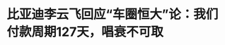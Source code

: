<!DOCTYPE html>
<html lang="zh-CN">

<head>
    
<title>比亚迪李云飞回应“车圈恒大”论：我们付款周期127天，唱衰不可取_腾讯新闻</title>
<meta name="keywords" content="比亚迪,比亚迪汽车,李云飞,恒大,吉利,长城汽车,车圈">
<meta name="description" content="今日，比亚迪集团品牌及公关处总经理李云飞就长城魏建军“汽车圈恒大”言论作出回应。      李云飞称最近好多朋友说，看到大量的文章、评论还有视频，都暗指比亚迪是“汽车圈恒大”：说实话，我很困惑，感觉....">
<meta name="author" content="腾讯网">
<meta name="copyright" content="Copyright 1998 - 2025 Tencent. All Rights Reserved">
<meta property="og:type" content="news" />

<meta property="og:title" content="比亚迪李云飞回应“车圈恒大”论：我们付款周期127天，唱衰不可取_腾讯新闻" />
<meta property="og:description" content="今日，比亚迪集团品牌及公关处总经理李云飞就长城魏建军“汽车圈恒大”言论作出回应。      李云飞称最近好多朋友说，看到大量的文章、评论还有视频，都暗指比亚迪是“汽车圈恒大”：说实话，我很困惑，感觉...." />
<meta property="og:url" content="https://news.qq.com/rain/a/20250530A063NQ00" />
<meta property="og:image" content="https://inews.gtimg.com/news_ls/OVgyhM5W5YXYuw4qdWvHHdpvowUJojRN9qRy5QqP4Rcc8AA_640330/0" />
<meta property="article:author" content="三言科技" />
<meta property="article:published_time" content="2025-05-30 15:25:14" />
<meta property="category" content="auto" />

<meta name="baidu-site-verification" content="jJeIJ5X7pP" />
    <meta charset="utf-8" />
<meta http-equiv="X-UA-Compatible" content="IE=Edge" />
<meta name="viewport" content="width=device-width, initial-scale=1, shrink-to-fit=no" />
<link rel="dns-prefetch" href="mat1.gtimg.com">
<link rel="dns-prefetch" href="i.news.qq.com">
<link rel="shortcut icon" href="https://mat1.gtimg.com/qqcdn/qqindex2021/favicon.ico">
<script nomodule="true" src="https://mat1.gtimg.com/qqcdn/qqindex2021/common-static/20240515201444/core3-37-1.min.js"></script>
<script>
  try {
    if (!window.IntersectionObserver) {
      var observerScript = document.createElement('script');
      observerScript.src = "https://mat1.gtimg.com/qqcdn/qqindex2021/common-static/20241024141058/intersection-observer-polyfill.js";
      document.head.appendChild(observerScript);
    }
  } catch (error) {}
</script>

<script>
  try {
    if (!Element.prototype.scrollTo) {
      var scrollScript = document.createElement('script');
      scrollScript.src = "https://mat1.gtimg.com/qqcdn/qqindex2021/common-static/20241025153001/scroll-behavior-polyfill.js";
      document.head.appendChild(scrollScript);
    }
  } catch (error) {}
</script>
<script>
  try {
    if ('scrollRestoration' in window.history) {
      window.history.scrollRestoration = 'manual';
    }
    window.isPcClient = Boolean(window.electron) && (
      window.navigator.userAgent.indexOf('pc-client') > 0 ||
      window.navigator.userAgent.indexOf('TencentNews') > 0
    );
  } catch {}
</script>
<script>
  try {
    if (window.isPcClient) {
      var bodyStyle = document.createElement('style');
      bodyStyle.innerText = 'body{ zoom: 0.95 }';
      document.head.appendChild(bodyStyle);
    }
  } catch {}
</script>
<script>
  window.DATA = {"url":"https://view.inews.qq.com/a/20250530A063NQ00","article_id":"20250530A063NQ00","article_type":"0","title":"比亚迪李云飞回应“车圈恒大”论：我们付款周期127天，唱衰不可取","desc":"今日，比亚迪集团品牌及公关处总经理李云飞就长城魏建军“汽车圈恒大”言论作出回应。      李云飞称最近好多朋友说，看到大量的文章、评论还有视频，都暗指比亚迪是“汽车圈恒大”：说实话，我很困惑，感觉....","iNewsRecommendLevel":1,"abstract":"今日，比亚迪集团品牌及公关处总经理李云飞就长城魏建军“汽车圈恒大”言论作出回应。      李云飞称最近好多朋友说，看到大量的文章、评论还有视频，都暗指比亚迪是“汽车圈恒大”：说实话，我很困惑，感觉....","catalog1":"auto","ad_channel_sign":"auto","introduction":"","media":"三言科技","media_id":"6839743","pubtime":"2025-05-30 15:25:14","comment_id":"8416186915","political":0,"cmsId":"20250530A063NQ00","cms_id":"20250530A063NQ00","closeAllAd":0,"closeAllFavorite":false,"originContent":{"directory":{"ai_list":null,"enable":2,"list":null},"key_points_show":["比亚迪集团品牌及公关处总经理李云飞回应长城魏建军的“汽车圈恒大”言论，表示中国主流车企的资产负债情况要好于国外车企。","李云飞从资产负债率、总负债、有息负债、账期等多个角度对比了各大车企的财务数据，得出结论：中国车企不存在所谓的“车圈恒大”。","他举例指出，比亚迪的资产负债率为286亿，远低于福特的84%、通用的76%等国外车企。","此外，比亚迪的应付账款占营业收入的比例为31%，低于吉利、上汽等国内车企。","李云飞表示，已向上级部门反映及上报相关证据及线索，对于恶意带节奏的相关方，将追究其法律责任。"],"text":"\u003cdiv class=\"rich_media_content\"\u003e\u003c!--NO_AD_ERROR_3_2I1--\u003e\u003cp style=\"margin-bottom: 24px; text-align: justify\"\u003e今日，\u003c!--SECURE_LINK_BEGIN_0--\u003e比亚迪\u003c!--SECURE_LINK_END_0--\u003e集团品牌及公关处总经理李云飞就\u003c!--SECURE_LINK_BEGIN_1--\u003e长城\u003c!--SECURE_LINK_END_1--\u003e魏建军“汽车圈恒大”言论作出回应。\u003c/p\u003e\u003csection style=\"text-align: justify\" data-exeditor-arbitrary-box=\"image-box\"\u003e\u003c!--IMG_0--\u003e\u003c/section\u003e\u003cp style=\"margin-bottom: 24px; text-align: justify\"\u003e李云飞称最近好多朋友说，看到大量的文章、评论还有视频，都暗指比亚迪是“汽车圈恒大”：说实话，我很困惑，感觉又好气又好笑。\u003c/p\u003e\u003cp style=\"margin-bottom: 24px; text-align: justify\"\u003e对此，李云飞从资产负债率、总负债、有息负债、账期等多个角度对比了各大车企的财务数据，并得出结论：整体来看，中国主流车企的资产负债情况要好于国外车企，中国主流车企根本不存在所谓的“车圈恒大”，任何唱衰中国新能源汽车的言论都是不可取的。\u003c!--NO_AD_0--\u003e\u003c!--EOP_0--\u003e\u003c/p\u003e\u003c!--PARAGRAPH_0--\u003e\u003cp style=\"margin-bottom: 24px; text-align: justify\"\u003e他还表示已经向国家有关部门反映及上报了相关证据及线索，对于恶意带节奏的相关方，将追究其法律责任。\u003c/p\u003e\u003cp style=\"margin-bottom: 24px; text-align: justify\"\u003e李云飞微博原文如下：\u003c/p\u003e\u003cp style=\"margin-bottom: 24px; text-align: justify\"\u003e在这里，我想对一些恶意带节奏的有关势力（发起方、黑媒及水评）公开问几个问题：\u003c/p\u003e\u003cp style=\"margin-bottom: 24px; text-align: justify\"\u003e1、说我们70%的资产负债率高，很危险！那\u003c!--SECURE_LINK_BEGIN_2--\u003e福特\u003c!--SECURE_LINK_END_2--\u003e84%、通用汽车76%、苹果80%、波音102%、\u003c!--SECURE_LINK_BEGIN_3--\u003e吉利\u003c!--SECURE_LINK_END_3--\u003e68%、赛力斯76%，他们高吗？危险吗？（图1：2023-2025年一季度上市公司财报信息—资产负债率情况）\u003c/p\u003e\u003csection style=\"text-align: justify\" data-exeditor-arbitrary-box=\"image-box\"\u003e\u003c!--IMG_1--\u003e\u003c/section\u003e\u003cp style=\"margin-bottom: 24px; text-align: justify\"\u003e2、拿我们总负债5800多亿说事，很危险！那\u003c!--SECURE_LINK_BEGIN_4--\u003e丰田\u003c!--SECURE_LINK_END_4--\u003e2.7万亿、大众3.4万亿、福特1.7万亿、吉利5047亿、上汽6104亿，他们危险吗？（图2：2024年上市公司财报信息—负债情况）\u003c/p\u003e\u003csection style=\"text-align: justify\" data-exeditor-arbitrary-box=\"image-box\"\u003e\u003c!--IMG_2--\u003e\u003c/section\u003e\u003cp style=\"margin-bottom: 24px; text-align: justify\"\u003e3、“\u003c!--SECURE_LINK_BEGIN_5--\u003e有息负债\u003c!--SECURE_LINK_END_5--\u003e”你们从来不讲，也不带节奏，那我就来说说。其实看负债，大家重点要看“有息负债”（即需要支付利息的债务，比如借银行的钱或是发行债券等）。以最新年报为例，我们是286亿，吉利是860亿、上汽是945亿、丰田是1.8万亿、福特是1.1万亿、大众1万亿，比下来，是不是我们中国车企更健康？\u003c!--NO_AD_1--\u003e\u003c!--EOP_1--\u003e\u003c/p\u003e\u003c!--PARAGRAPH_1--\u003e\u003cp style=\"margin-bottom: 24px; text-align: justify\"\u003e4、你们又带节奏说，我们的负债主要是供应商应付款。其实一个企业的规模越大、营业收入越高，对外采购与合作的体量也越大，对拉动经济增长的作用也更明显。我们是2440亿、上汽是2411亿、吉利是1824亿。其实一个企业应付账款多不多，还要看应付账款占营业收入的比例，这个比例越低，说明未支付的货款比例越小。我们是31%、吉利是32%、上汽是38%、长城是39%。（图3：2024年上市公司财报信息—应付账款及付款周期情况）\u003c/p\u003e\u003csection style=\"text-align: justify\" data-exeditor-arbitrary-box=\"image-box\"\u003e\u003c!--IMG_3--\u003e\u003c/section\u003e\u003cp style=\"margin-bottom: 24px; text-align: justify\"\u003e5、当然，你们还会带节奏说，对供应商的付款周期长！我们也同样看看国内车企财报里的应付账款和应付票据的平均周转天数，我们是127天、吉利也是127天、长城是163天、上汽是164天。\u003c!--NO_AD_2--\u003e\u003c!--EOP_2--\u003e\u003c/p\u003e\u003c!--PARAGRAPH_2--\u003e\u003cp style=\"margin-bottom: 24px; text-align: justify\"\u003e再看看我们2024年的财报，全年营收7771亿、净利润403亿、研发投入542亿、国内纳税510亿、现金储备1549亿，这是比亚迪过去30年最好的经营业绩。\u003c!--NO_AD_3--\u003e\u003c!--EOP_3--\u003e\u003c/p\u003e\u003c!--PARAGRAPH_3--\u003e\u003cp style=\"margin-bottom: 24px; text-align: justify\"\u003e过去几年比亚迪高速增长，反观有些企业却止步不前，新能源业务甚至严重落后。\u003c/p\u003e\u003cp style=\"margin-bottom: 24px; text-align: justify\"\u003e但整体来看，中国主流车企的资产负债情况要好于国外车企，中国主流车企根本不存在所谓的“车圈恒大”，任何唱衰中国新能源汽车的言论都是不可取的！\u003c/p\u003e\u003cp style=\"margin-bottom: 24px; text-align: justify\"\u003e过去几年，中国汽车品牌在国内的销量持续增长，市场份额已超60%。新能源渗透率稳步提升（已超52%），购买新能源汽车已经成为主流。中国汽车连续两年出口全球第一，很多中国品牌在海外都是成绩耀眼，比如\u003c!--SECURE_LINK_BEGIN_6--\u003e奇瑞\u003c!--SECURE_LINK_END_6--\u003e、上汽等。今年以来，比亚迪在海外很多国家及主流市场全面爆发。可以说，中国汽车目前发展良好，势不可挡！\u003c!--NO_AD_4--\u003e\u003c!--EOP_4--\u003e\u003c/p\u003e\u003c!--PARAGRAPH_4--\u003e\u003cp style=\"margin-bottom: 24px; text-align: justify\"\u003e对于很多危言耸听的言论，以及网上的各种节奏，相信大家已经有了自己的判断。\u003c/p\u003e\u003cp style=\"margin-bottom: 24px; text-align: justify\"\u003e我们已经向国家有关部门反映及上报了相关证据及线索，对于恶意带节奏的相关方，我们将追究其法律责任！\u003c/p\u003e\u003cdiv powered-by=\"qqnews_ex-editor\"\u003e\u003c/div\u003e\u003cstyle\u003e.rich_media_content{--news-tabel-th-night-color: #444444;--news-font-day-color: #333;--news-font-night-color: #d9d9d9;--news-bottom-distance: 22px}.rich_media_content p:not([data-exeditor-arbitrary-box=image-box]){letter-spacing:.5px;line-height:30px;margin-bottom:var(--news-bottom-distance);word-wrap:break-word}.rich_media_content{color:var(--news-font-day-color);font-size:18px}@media(prefers-color-scheme:dark){body:not([data-weui-theme=light]):not([dark-mode-disable=true]) .rich_media_content p:not([data-exeditor-arbitrary-box=image-box]){letter-spacing:.5px;line-height:30px;margin-bottom:var(--news-bottom-distance);word-wrap:break-word}body:not([data-weui-theme=light]):not([dark-mode-disable=true]) .rich_media_content{color:var(--news-font-night-color)}}.data_color_scheme_dark .rich_media_content p:not([data-exeditor-arbitrary-box=image-box]){letter-spacing:.5px;line-height:30px;margin-bottom:var(--news-bottom-distance);word-wrap:break-word}.data_color_scheme_dark .rich_media_content{color:var(--news-font-night-color)}.data_color_scheme_dark .rich_media_content{font-size:18px}.rich_media_content p[data-exeditor-arbitrary-box=image-box]{margin-bottom:11px}.rich_media_content\u003ediv:not(.qnt-video),.rich_media_content\u003esection{margin-bottom:var(--news-bottom-distance)}.rich_media_content hr{margin-bottom:var(--news-bottom-distance)}.rich_media_content .link_list{margin:0;margin-top:20px;min-height:0!important}.rich_media_content blockquote{background:#f9f9f9;border-left:6px solid #ccc;margin:1.5em 10px;padding:.5em 10px}.rich_media_content blockquote p{margin-bottom:0!important}.data_color_scheme_dark .rich_media_content blockquote{background:#323232}@media(prefers-color-scheme:dark){body:not([data-weui-theme=light]):not([dark-mode-disable=true]) .rich_media_content blockquote{background:#323232}}.rich_media_content ol[data-ex-list]{--ol-start: 1;--ol-list-style-type: decimal;list-style-type:none;counter-reset:olCounter calc(var(--ol-start,1) - 1);position:relative}.rich_media_content ol[data-ex-list]\u003eli\u003e:first-child::before{content:counter(olCounter,var(--ol-list-style-type)) '. ';counter-increment:olCounter;font-variant-numeric:tabular-nums;display:inline-block}.rich_media_content ul[data-ex-list]{--ul-list-style-type: circle;list-style-type:none;position:relative}.rich_media_content ul[data-ex-list].nonUnicode-list-style-type\u003eli\u003e:first-child::before{content:var(--ul-list-style-type) ' ';font-variant-numeric:tabular-nums;display:inline-block;transform:scale(0.5)}.rich_media_content ul[data-ex-list].unicode-list-style-type\u003eli\u003e:first-child::before{content:var(--ul-list-style-type) ' ';font-variant-numeric:tabular-nums;display:inline-block;transform:scale(0.8)}.rich_media_content ol:not([data-ex-list]){padding-left:revert}.rich_media_content ul:not([data-ex-list]){padding-left:revert}.rich_media_content table{display:table;border-collapse:collapse;margin-bottom:var(--news-bottom-distance)}.rich_media_content table th,.rich_media_content table td{word-wrap:break-word;border:1px solid #ddd;white-space:nowrap;padding:2px 5px}.rich_media_content table th{font-weight:700;background-color:#f0f0f0;text-align:left}.rich_media_content table p{margin-bottom:0!important}.data_color_scheme_dark .rich_media_content table th{background:var(--news-tabel-th-night-color)}@media(prefers-color-scheme:dark){body:not([data-weui-theme=light]):not([dark-mode-disable=true]) .rich_media_content table th{background:var(--news-tabel-th-night-color)}}.rich_media_content .qqnews_image_desc,.rich_media_content p[type=om-image-desc]{line-height:20px!important;text-align:center!important;font-size:14px!important;color:#666!important}.rich_media_content div[data-exeditor-arbitrary-box=wrap]:not([data-exeditor-arbitrary-box-special-style]){max-width:100%}.rich_media_content .qqnews-content{--wmfont: 0;--wmcolor: transparent;font-size:var(--wmfont);color:var(--wmcolor);line-height:var(--wmfont)!important;margin-bottom:var(--wmfont)!important}.rich_media_content .qqnews_sign_emphasis{background:#f7f7f7}.rich_media_content .qqnews_sign_emphasis ol{word-wrap:break-word;border:none;color:#5c5c5c;line-height:28px;list-style:none;margin:14px 0 6px;padding:16px 15px 4px}.rich_media_content .qqnews_sign_emphasis p{margin-bottom:12px!important}.rich_media_content .qqnews_sign_emphasis ol\u003eli\u003ep{padding-left:30px}.rich_media_content .qqnews_sign_emphasis ol\u003eli{list-style:none}.rich_media_content .qqnews_sign_emphasis ol\u003eli\u003ep:first-child::before{margin-left:-30px;content:counter(olCounter,decimal) ''!important;counter-increment:olCounter!important;font-variant-numeric:tabular-nums!important;background:#37f;border-radius:2px;color:#fff;font-size:15px;font-style:normal;text-align:center;line-height:18px;width:18px;height:18px;margin-right:12px;position:relative;top:-1px}.data_color_scheme_dark .rich_media_content .qqnews_sign_emphasis{background:#262626}.data_color_scheme_dark .rich_media_content .qqnews_sign_emphasis ol\u003eli\u003ep{color:#a9a9a9}@media(prefers-color-scheme:dark){body:not([data-weui-theme=light]):not([dark-mode-disable=true]) .rich_media_content .qqnews_sign_emphasis{background:#262626}body:not([data-weui-theme=light]):not([dark-mode-disable=true]) .rich_media_content .qqnews_sign_emphasis ol\u003eli\u003ep{color:#a9a9a9}}.rich_media_content h1,.rich_media_content h2,.rich_media_content h3,.rich_media_content h4,.rich_media_content h5,.rich_media_content h6{margin-bottom:var(--news-bottom-distance);font-weight:700}.rich_media_content h1{font-size:20px}.rich_media_content h2,.rich_media_content h3{font-size:19px}.rich_media_content h4,.rich_media_content h5,.rich_media_content h6{font-size:18px}.rich_media_content li:empty{display:none}.rich_media_content ul,.rich_media_content ol{margin-bottom:var(--news-bottom-distance)}.rich_media_content div\u003ep:only-child{margin-bottom:0!important}.rich_media_content .cms-cke-widget-title-wrap p{margin-bottom:0!important}\u003c/style\u003e\u003c/div\u003e","version":"v2"},"originAttribute":{"IMG_0":{"bigOrigUrl":"https://inews.gtimg.com/news_bt/OZhurU_ObleNywDwE6gMCBiccOHXy1YMA0SAF--YnSF0sAA/0","compressUrl":"https://inews.gtimg.com/news_bt/OZhurU_ObleNywDwE6gMCBiccOHXy1YMA0SAF--YnSF0sAA/641","desc":"","fullPic":"1","height":616,"imgurl0":"https://inews.gtimg.com/news_bt/OZhurU_ObleNywDwE6gMCBiccOHXy1YMA0SAF--YnSF0sAA/0","imgurl1000":"https://inews.gtimg.com/news_bt/OZhurU_ObleNywDwE6gMCBiccOHXy1YMA0SAF--YnSF0sAA/1000","islong":0,"origUrl":"https://inews.gtimg.com/news_bt/OZhurU_ObleNywDwE6gMCBiccOHXy1YMA0SAF--YnSF0sAA/641","size":178,"style":"display: inline-block; max-width: 100%; width: 1080px","thumb":"https://inews.gtimg.com/news_bt/OZhurU_ObleNywDwE6gMCBiccOHXy1YMA0SAF--YnSF0sAA_181x181s/0","url":"https://inews.gtimg.com/news_bt/OZhurU_ObleNywDwE6gMCBiccOHXy1YMA0SAF--YnSF0sAA/641","width":641},"IMG_1":{"bigOrigUrl":"https://inews.gtimg.com/news_bt/OaAiXbk529T37ULPz0NG_ftjttx2GT6UoDKW91-7jBhXUAA/0","compressUrl":"https://inews.gtimg.com/news_bt/OaAiXbk529T37ULPz0NG_ftjttx2GT6UoDKW91-7jBhXUAA/641","desc":"","fullPic":"1","height":995,"imgurl0":"https://inews.gtimg.com/news_bt/OaAiXbk529T37ULPz0NG_ftjttx2GT6UoDKW91-7jBhXUAA/0","imgurl1000":"https://inews.gtimg.com/news_bt/OaAiXbk529T37ULPz0NG_ftjttx2GT6UoDKW91-7jBhXUAA/1000","islong":0,"origUrl":"https://inews.gtimg.com/news_bt/OaAiXbk529T37ULPz0NG_ftjttx2GT6UoDKW91-7jBhXUAA/641","size":217,"style":"display: inline-block; max-width: 100%; width: 1080px","thumb":"https://inews.gtimg.com/news_bt/OaAiXbk529T37ULPz0NG_ftjttx2GT6UoDKW91-7jBhXUAA_181x181s/0","url":"https://inews.gtimg.com/news_bt/OaAiXbk529T37ULPz0NG_ftjttx2GT6UoDKW91-7jBhXUAA/641","width":641},"IMG_2":{"bigOrigUrl":"https://inews.gtimg.com/news_bt/OO37EH306RbLbkmlHSrwAdD6zESvoSIiA0hVd2MRIV0uQAA/0","compressUrl":"https://inews.gtimg.com/news_bt/OO37EH306RbLbkmlHSrwAdD6zESvoSIiA0hVd2MRIV0uQAA/641","desc":"","fullPic":"1","height":1133,"imgurl0":"https://inews.gtimg.com/news_bt/OO37EH306RbLbkmlHSrwAdD6zESvoSIiA0hVd2MRIV0uQAA/0","imgurl1000":"https://inews.gtimg.com/news_bt/OO37EH306RbLbkmlHSrwAdD6zESvoSIiA0hVd2MRIV0uQAA/1000","islong":0,"origUrl":"https://inews.gtimg.com/news_bt/OO37EH306RbLbkmlHSrwAdD6zESvoSIiA0hVd2MRIV0uQAA/641","size":216,"style":"display: inline-block; max-width: 100%; width: 1080px","thumb":"https://inews.gtimg.com/news_bt/OO37EH306RbLbkmlHSrwAdD6zESvoSIiA0hVd2MRIV0uQAA_181x181s/0","url":"https://inews.gtimg.com/news_bt/OO37EH306RbLbkmlHSrwAdD6zESvoSIiA0hVd2MRIV0uQAA/641","width":641},"IMG_3":{"bigOrigUrl":"https://inews.gtimg.com/news_bt/Oa0i3bHhZU5VToUmZty217dUOFaHb1KUK6ouwa-JdK9i8AA/0","compressUrl":"https://inews.gtimg.com/news_bt/Oa0i3bHhZU5VToUmZty217dUOFaHb1KUK6ouwa-JdK9i8AA/641","desc":"","fullPic":"1","height":671,"imgurl0":"https://inews.gtimg.com/news_bt/Oa0i3bHhZU5VToUmZty217dUOFaHb1KUK6ouwa-JdK9i8AA/0","imgurl1000":"https://inews.gtimg.com/news_bt/Oa0i3bHhZU5VToUmZty217dUOFaHb1KUK6ouwa-JdK9i8AA/1000","islong":0,"origUrl":"https://inews.gtimg.com/news_bt/Oa0i3bHhZU5VToUmZty217dUOFaHb1KUK6ouwa-JdK9i8AA/641","size":116,"style":"display: inline-block; max-width: 100%; width: 1080px","thumb":"https://inews.gtimg.com/news_bt/Oa0i3bHhZU5VToUmZty217dUOFaHb1KUK6ouwa-JdK9i8AA_181x181s/0","url":"https://inews.gtimg.com/news_bt/Oa0i3bHhZU5VToUmZty217dUOFaHb1KUK6ouwa-JdK9i8AA/641","width":641},"SECURE_LINK_BEGIN_0":{"cms_orig_info":{"desc":"比亚迪","trust_level":1,"type":"huaci_car","url":"https://auto.qq.com/h5/select.html/?qnShowType=1#/vehicle?brand_id=15\u0026source=article_underline_word"},"desc":"比亚迪","trust_level":1,"type":"huaci_car","url":"https://auto.qq.com/h5/select.html/?qnShowType=1#/vehicle?brand_id=15\u0026source=article_underline_word"},"SECURE_LINK_BEGIN_1":{"cms_orig_info":{"desc":"长城","trust_level":1,"type":"huaci_car","url":"https://auto.qq.com/h5/select.html/?qnShowType=1#/vehicle?brand_id=21\u0026source=article_underline_word"},"desc":"长城","trust_level":1,"type":"huaci_car","url":"https://auto.qq.com/h5/select.html/?qnShowType=1#/vehicle?brand_id=21\u0026source=article_underline_word"},"SECURE_LINK_BEGIN_2":{"cms_orig_info":{"desc":"福特","trust_level":1,"type":"huaci_car","url":"https://auto.qq.com/h5/select.html/?qnShowType=1#/vehicle?brand_id=17\u0026source=article_underline_word"},"desc":"福特","trust_level":1,"type":"huaci_car","url":"https://auto.qq.com/h5/select.html/?qnShowType=1#/vehicle?brand_id=17\u0026source=article_underline_word"},"SECURE_LINK_BEGIN_3":{"cms_orig_info":{"desc":"吉利","trust_level":1,"type":"huaci_car","url":"https://auto.qq.com/h5/select.html/?qnShowType=1#/vehicle?brand_id=34\u0026source=article_underline_word"},"desc":"吉利","trust_level":1,"type":"huaci_car","url":"https://auto.qq.com/h5/select.html/?qnShowType=1#/vehicle?brand_id=34\u0026source=article_underline_word"},"SECURE_LINK_BEGIN_4":{"cms_orig_info":{"desc":"丰田","trust_level":1,"type":"huaci_car","url":"https://auto.qq.com/h5/select.html/?qnShowType=1#/vehicle?brand_id=7\u0026source=article_underline_word"},"desc":"丰田","trust_level":1,"type":"huaci_car","url":"https://auto.qq.com/h5/select.html/?qnShowType=1#/vehicle?brand_id=7\u0026source=article_underline_word"},"SECURE_LINK_BEGIN_6":{"cms_orig_info":{"desc":"奇瑞","trust_level":1,"type":"huaci_car","url":"https://auto.qq.com/h5/select.html/?qnShowType=1#/vehicle?brand_id=42\u0026source=article_underline_word"},"desc":"奇瑞","trust_level":1,"type":"huaci_car","url":"https://auto.qq.com/h5/select.html/?qnShowType=1#/vehicle?brand_id=42\u0026source=article_underline_word"},"SECURE_LINK_END_0":{"trust_level":1},"SECURE_LINK_END_1":{"trust_level":1},"SECURE_LINK_END_2":{"trust_level":1},"SECURE_LINK_END_3":{"trust_level":1},"SECURE_LINK_END_4":{"trust_level":1},"SECURE_LINK_END_6":{"trust_level":1}},"selfDeclare":{},"userAddress":"江苏","card":{"chlid":"6839743","chlname":"三言科技","desc":"聚焦新科技新未来，提供互联网等一手消息及深度分析，严肃又活泼。","icon":"http://inews.gtimg.com/newsapp_ls/0/15055478220_200200/0","msgEntry":1,"uin":"ecc501e021b247910697949e73bdbe06dd","update_frequency":"0","vip_desc":"三言财经官方账号","vip_icon_night":"http://inews.gtimg.com/newsapp_ls/0/14876049528/0","vip_place":"left","vip_type":"30013","vip_icon":"http://inews.gtimg.com/newsapp_ls/0/14876049251/0","vip_type_new":"30013","suid":"8QMZ3Xlc7oMcvjw=","liveInfo":{},"cpLevel":1},"interationCount":{"like":1,"collect":1,"share":4},"payment_info":{"is_free_to_read":0,"need_pay":0,"pay_type":"","text_free_percent":0},"article_is_pay":false,"payment_column_info_v1":{"is_column_pay":false,"read_count_all":0},"tag_info_item":null,"contentWordsNum":1196,"extraProperty":{"FeedbackDetailDisableInsert":0,"zanSkinType":""},"relateWelfare":{},"aiSwitch":true,"isOversize":false,"videoArr":[]};
</script>
<script>
  window.channelInfo = {"channelConfig":{"channelNav":[{"_auto_id":"1","active_alien_img":"","alien_img":"","channel_id":"news_news_home","is_local":"0","link":"https://www.qq.com","name_cn":"首页","name_en":"home"},{"_auto_id":"2","active_alien_img":"","alien_img":"","channel_id":"news_news_top","is_local":"0","link":"","name_cn":"要闻","name_en":"news"},{"_auto_id":"4","active_alien_img":"","alien_img":"","channel_id":"news_news_bj","is_local":"1","link":"","name_cn":"北京","name_en":"bj"},{"_auto_id":"5","active_alien_img":"","alien_img":"","channel_id":"news_news_finance","is_local":"0","link":"","name_cn":"财经","name_en":"finance"},{"_auto_id":"6","active_alien_img":"","alien_img":"","channel_id":"news_news_tech","is_local":"0","link":"","name_cn":"科技","name_en":"tech"},{"_auto_id":"7","active_alien_img":"","alien_img":"","channel_id":"tv","is_local":"0","link":"https://v.qq.com/channel/tv/?ptag=qqnews","name_cn":"电视剧","name_en":"tv"},{"_auto_id":"8","active_alien_img":"","alien_img":"","channel_id":"news_news_qa","is_local":"0","link":"","name_cn":"热问","name_en":"qa"},{"_auto_id":"9","active_alien_img":"","alien_img":"","channel_id":"news_news_ent","is_local":"0","link":"","name_cn":"娱乐","name_en":"ent"},{"_auto_id":"10","active_alien_img":"","alien_img":"","channel_id":"variety","is_local":"0","link":"https://v.qq.com/channel/variety/?ptag=qqnews","name_cn":"综艺","name_en":"variety"},{"_auto_id":"11","active_alien_img":"","alien_img":"","channel_id":"news_news_sports","is_local":"0","link":"","name_cn":"体育","name_en":"sports"},{"_auto_id":"13","active_alien_img":"","alien_img":"","channel_id":"news_news_nba","is_local":"0","link":"","name_cn":"NBA","name_en":"nba"},{"_auto_id":"14","active_alien_img":"","alien_img":"","channel_id":"news_news_world","is_local":"0","link":"","name_cn":"国际","name_en":"world"},{"_auto_id":"15","active_alien_img":"","alien_img":"","channel_id":"news_news_mil","is_local":"0","link":"","name_cn":"军事","name_en":"milite"},{"_auto_id":"16","active_alien_img":"","alien_img":"","channel_id":"news_news_auto","is_local":"0","link":"","name_cn":"汽车","name_en":"auto"},{"_auto_id":"17","active_alien_img":"","alien_img":"","channel_id":"news_news_house","is_local":"0","link":"","name_cn":"房产","name_en":"house"},{"_auto_id":"18","active_alien_img":"","alien_img":"","channel_id":"news_news_edu","is_local":"0","link":"","name_cn":"教育","name_en":"edu"},{"_auto_id":"19","active_alien_img":"","alien_img":"","channel_id":"news_news_antip","is_local":"0","link":"","name_cn":"健康","name_en":"health"},{"_auto_id":"20","active_alien_img":"","alien_img":"","channel_id":"news_news_video","is_local":"0","link":"","name_cn":"视频","name_en":"video"},{"_auto_id":"21","active_alien_img":"","alien_img":"","channel_id":"news_news_game","is_local":"0","link":"","name_cn":"游戏","name_en":"games"},{"_auto_id":"22","active_alien_img":"","alien_img":"","channel_id":"news_news_nchupin","is_local":"0","link":"","name_cn":"眼界","name_en":"chupin"},{"_auto_id":"24","active_alien_img":"","alien_img":"","channel_id":"news_news_football","is_local":"0","link":"","name_cn":"足球","name_en":"football"},{"_auto_id":"25","active_alien_img":"","alien_img":"","channel_id":"news_news_kepu","is_local":"0","link":"","name_cn":"科学","name_en":"kepu"},{"_auto_id":"26","active_alien_img":"","alien_img":"","channel_id":"news_news_digi","is_local":"0","link":"","name_cn":"数码","name_en":"digi"},{"_auto_id":"28","active_alien_img":"","alien_img":"","channel_id":"ymzx","is_local":"0","link":"https://gamer.qq.com/v2/cloudgame/game/96897?ichannel=txxwpc0Ftxxwpc1","name_cn":"元梦之星","name_en":"news_news_ymzx"},{"_auto_id":"31","active_alien_img":"","alien_img":"","channel_id":"movie","is_local":"0","link":"https://v.qq.com/channel/movie/?ptag=qqnews","name_cn":"电影","name_en":"movie"},{"_auto_id":"32","active_alien_img":"","alien_img":"","channel_id":"news_news_esport","is_local":"0","link":"","name_cn":"电竞","name_en":"esport"},{"_auto_id":"34","active_alien_img":"","alien_img":"","channel_id":"news_news_history","is_local":"0","link":"","name_cn":"历史","name_en":"history"},{"_auto_id":"35","active_alien_img":"","alien_img":"","channel_id":"news_news_baby","is_local":"0","link":"","name_cn":"育儿","name_en":"baby"},{"_auto_id":"36","active_alien_img":"","alien_img":"","channel_id":"hbjy","is_local":"0","link":"https://gp.qq.com/act/a20250421mnqlx/news.shtml","name_cn":"和平精英","name_en":"news_news_hbjy"},{"_auto_id":"37","active_alien_img":"","alien_img":"","channel_id":"cloud_gamer","is_local":"0","link":"https://gamer.qq.com/?ichannel=txxwpc0Ftxxwpc1","name_cn":"云游戏","name_en":"cloud_gamer"},{"_auto_id":"38","active_alien_img":"","alien_img":"","channel_id":"news_news_lic","is_local":"0","link":"","name_cn":"理财","name_en":"finance_licai"},{"_auto_id":"39","active_alien_img":"","alien_img":"","channel_id":"news_news_istock","is_local":"0","link":"","name_cn":"股票","name_en":"finance_stock"},{"_auto_id":"40","active_alien_img":"","alien_img":"","channel_id":"ren_min_shi_pin","is_local":"0","link":"https://news.qq.com/omn/author/8QMd3Hld74cbujbY?tab=om_video","name_cn":"人民视频","name_en":"ren_min_shi_pin"},{"_auto_id":"41","active_alien_img":"","alien_img":"","channel_id":"news_news_weather","is_local":"0","link":"https://tianqi.qq.com/index.htm","name_cn":"天气","name_en":"weather"}]}};
</script>
<script>
  window.articleConfig = {"rightConfig":[{"_auto_id":"1","category_key":"default","modules":"{\"moduleList\":[{\"title\":\"作者其他文章\",\"id\":\"user_article\"},{\"title\":\"精选视频\",\"id\":\"video_album\",\"videoType\":\"tag\",\"videoId\":\"aUepxrtchGM=\",\"isSticky\":0},{\"title\":\"下载条\",\"id\":\"download_banner\",\"isSticky\":1},{\"title\":\"热点榜\",\"id\":\"hot_rank_list\",\"isSticky\":1},{\"title\":\"广告推广\",\"id\":\"ssp_ad_module\",\"category\":\"ad_ssp\",\"loid\":\"109\",\"isSticky\":1},{\"title\":\"广告推广位\",\"id\":\"c2s_ad_module\",\"category\":\"right_c2s\",\"path\":\"QQcom_all_Rectangle-1|QQcom_all_Rectangle-2|QQcom_all_Rectangle-3\",\"isSticky\":1}]}"},{"_auto_id":"2","category_key":"ent","modules":"{\"moduleList\":[{\"title\":\"作者其他文章\",\"id\":\"user_article\"},{\"title\":\"精选视频\",\"id\":\"video_album\",\"videoType\":\"tag\",\"videoId\":\"aUepxrtchGM=\"},{\"title\":\"下载条\",\"id\":\"download_banner\",\"isSticky\":1},{\"title\":\"热点榜\",\"id\":\"hot_rank_list\",\"isSticky\":1},{\"title\":\"广告推广\",\"id\":\"ssp_ad_module\",\"category\":\"ad_ssp\",\"loid\":\"109\",\"isSticky\":1},{\"title\":\"广告推广\",\"id\":\"ssp_ad_module\",\"category\":\"ad_ssp\",\"loid\":\"117\",\"isSticky\":1}]}"},{"_auto_id":"3","category_key":"game","modules":"{\"moduleList\":[{\"title\":\"作者其他文章\",\"id\":\"user_article\"},{\"title\":\"精选视频\",\"id\":\"video_album\",\"videoType\":\"tag\",\"videoId\":\"aUepxrtchGM=\"},{\"title\":\"热门游戏\",\"id\":\"recommend_game\",\"isSticky\":0},{\"title\":\"下载条\",\"id\":\"download_banner\",\"isSticky\":1},{\"title\":\"热点榜\",\"id\":\"hot_rank_list\",\"isSticky\":1},{\"title\":\"广告推广\",\"id\":\"ssp_ad_module\",\"category\":\"ad_ssp\",\"loid\":\"109\",\"isSticky\":1},{\"title\":\"广告推广位\",\"id\":\"c2s_ad_module\",\"category\":\"right_c2s\",\"path\":\"QQcom_all_Rectangle-1|QQcom_all_Rectangle-2|QQcom_all_Rectangle-3\",\"isSticky\":1}]}"},{"_auto_id":"4","category_key":"tech","modules":"{\"moduleList\":[{\"title\":\"作者其他文章\",\"id\":\"user_article\"},{\"title\":\"精选视频\",\"id\":\"video_album\",\"videoType\":\"tag\",\"videoId\":\"aUepxrtchGM=\"},{\"title\":\"下载条\",\"id\":\"download_banner\",\"isSticky\":1},{\"title\":\"热点榜\",\"id\":\"hot_rank_list\",\"isSticky\":1},{\"title\":\"广告推广\",\"id\":\"ssp_ad_module\",\"category\":\"ad_ssp\",\"loid\":\"109\",\"isSticky\":1},{\"title\":\"广告推广位\",\"id\":\"c2s_ad_module\",\"category\":\"right_c2s\",\"path\":\"QQcom_all_Rectangle-1|QQcom_all_Rectangle-2|QQcom_all_Rectangle-3\",\"isSticky\":1}]}"},{"_auto_id":"5","category_key":"finance","modules":"{\"moduleList\":[{\"title\":\"作者其他文章\",\"id\":\"user_article\"},{\"title\":\"精选视频\",\"id\":\"video_album\",\"videoType\":\"tag\",\"videoId\":\"aUepxrtchGM=\"},{\"title\":\"下载条\",\"id\":\"download_banner\",\"isSticky\":1},{\"title\":\"热点榜\",\"id\":\"hot_rank_list\",\"isSticky\":1},{\"title\":\"广告推广\",\"id\":\"ssp_ad_module\",\"category\":\"ad_ssp\",\"loid\":\"109\",\"isSticky\":1},{\"title\":\"广告推广位\",\"id\":\"c2s_ad_module\",\"category\":\"right_c2s\",\"path\":\"QQcom_all_Rectangle-1|QQcom_all_Rectangle-2|QQcom_all_Rectangle-3\",\"isSticky\":1}]}"},{"_auto_id":"6","category_key":"news","modules":"{\"moduleList\":[{\"title\":\"作者其他文章\",\"id\":\"user_article\"},{\"title\":\"精选视频\",\"id\":\"video_album\",\"videoType\":\"tag\",\"videoId\":\"aUepxrtchGM=\"},{\"title\":\"下载条\",\"id\":\"download_banner\",\"isSticky\":1},{\"title\":\"热点榜\",\"id\":\"hot_rank_list\",\"isSticky\":1},{\"title\":\"广告推广\",\"id\":\"ssp_ad_module\",\"category\":\"ad_ssp\",\"loid\":\"109\",\"isSticky\":1},{\"title\":\"广告推广位\",\"id\":\"c2s_ad_module\",\"category\":\"right_c2s\",\"path\":\"QQcom_all_Rectangle-1|QQcom_all_Rectangle-2|QQcom_all_Rectangle-3\",\"isSticky\":1}]}"},{"_auto_id":"7","category_key":"fashion","modules":"{\"moduleList\":[{\"title\":\"作者其他文章\",\"id\":\"user_article\"},{\"title\":\"精选视频\",\"id\":\"video_album\",\"videoType\":\"tag\",\"videoId\":\"aUepxrtchGM=\"},{\"title\":\"下载条\",\"id\":\"download_banner\",\"isSticky\":1},{\"title\":\"热点榜\",\"id\":\"hot_rank_list\",\"isSticky\":1},{\"title\":\"广告推广\",\"id\":\"ssp_ad_module\",\"category\":\"ad_ssp\",\"loid\":\"109\",\"isSticky\":1},{\"title\":\"广告推广位\",\"id\":\"c2s_ad_module\",\"category\":\"right_c2s\",\"path\":\"QQcom_all_Rectangle-1|QQcom_all_Rectangle-2|QQcom_all_Rectangle-3\",\"isSticky\":1}]}"},{"_auto_id":"8","category_key":"sports","modules":"{\"moduleList\":[{\"title\":\"作者其他文章\",\"id\":\"user_article\"},{\"title\":\"精选视频\",\"id\":\"video_album\",\"videoType\":\"tag\",\"videoId\":\"aUepxrtchGM=\"},{\"title\":\"下载条\",\"id\":\"download_banner\",\"isSticky\":1},{\"title\":\"热点榜\",\"id\":\"hot_rank_list\",\"isSticky\":1},{\"title\":\"广告推广\",\"id\":\"ssp_ad_module\",\"category\":\"ad_ssp\",\"loid\":\"109\",\"isSticky\":1},{\"title\":\"广告推广位\",\"id\":\"c2s_ad_module\",\"category\":\"right_c2s\",\"path\":\"QQcom_all_Rectangle-1|QQcom_all_Rectangle-2|QQcom_all_Rectangle-3\",\"isSticky\":1}]}"},{"_auto_id":"9","category_key":"health","modules":"{\"moduleList\":[{\"title\":\"作者其他文章\",\"id\":\"user_article\"},{\"title\":\"精选视频\",\"id\":\"video_album\",\"videoType\":\"tag\",\"videoId\":\"aUepxrtchGM=\"},{\"title\":\"下载条\",\"id\":\"download_banner\",\"isSticky\":1},{\"title\":\"热点榜\",\"id\":\"hot_rank_list\",\"isSticky\":1},{\"title\":\"广告推广\",\"id\":\"ssp_ad_module\",\"category\":\"ad_ssp\",\"loid\":\"109\",\"isSticky\":1},{\"title\":\"广告推广位\",\"id\":\"c2s_ad_module\",\"category\":\"right_c2s\",\"path\":\"QQcom_all_Rectangle-1|QQcom_all_Rectangle-2|QQcom_all_Rectangle-3\",\"isSticky\":1}]}"},{"_auto_id":"10","category_key":"nba","modules":"{\"moduleList\":[{\"title\":\"作者其他文章\",\"id\":\"user_article\"},{\"title\":\"精选视频\",\"id\":\"video_album\",\"videoType\":\"tag\",\"videoId\":\"aUepxrtchGM=\"},{\"title\":\"下载条\",\"id\":\"download_banner\",\"isSticky\":1},{\"title\":\"热点榜\",\"id\":\"hot_rank_list\",\"isSticky\":1},{\"title\":\"广告推广\",\"id\":\"ssp_ad_module\",\"category\":\"ad_ssp\",\"loid\":\"109\",\"isSticky\":1},{\"title\":\"广告推广位\",\"id\":\"c2s_ad_module\",\"category\":\"right_c2s\",\"path\":\"QQcom_all_Rectangle-1|QQcom_all_Rectangle-2|QQcom_all_Rectangle-3\",\"isSticky\":1}]}"},{"_auto_id":"11","category_key":"edu","modules":"{\"moduleList\":[{\"title\":\"作者其他文章\",\"id\":\"user_article\"},{\"title\":\"精选视频\",\"id\":\"video_album\",\"videoType\":\"tag\",\"videoId\":\"aUWpxLNdg2c=\"},{\"title\":\"下载条\",\"id\":\"download_banner\",\"isSticky\":1},{\"title\":\"热点榜\",\"id\":\"hot_rank_list\",\"isSticky\":1},{\"title\":\"广告推广\",\"id\":\"ssp_ad_module\",\"category\":\"ad_ssp\",\"loid\":\"109\",\"isSticky\":1},{\"title\":\"广告推广位\",\"id\":\"c2s_ad_module\",\"category\":\"right_c2s\",\"path\":\"QQcom_all_Rectangle-1|QQcom_all_Rectangle-2|QQcom_all_Rectangle-3\",\"isSticky\":1}]}"},{"_auto_id":"12","category_key":"ad","modules":"{\"moduleList\":[{\"title\":\"广告推广\",\"id\":\"ssp_ad_module\",\"category\":\"ad_ssp\",\"loid\":\"109\",\"isSticky\":1},{\"title\":\"广告推广位\",\"id\":\"c2s_ad_module\",\"category\":\"right_c2s\",\"path\":\"QQcom_all_Rectangle-1|QQcom_all_Rectangle-2|QQcom_all_Rectangle-3\",\"isSticky\":1}]}"}],"tonglanAdConfig":[{"_auto_id":"1","modules":"{\"moduleList\":[{\"title\":\"广告推广位\",\"id\":\"top\",\"category\":\"top_c2s\",\"path\":\"QQcom_all_Width1-1\"},{\"title\":\"广告推广位\",\"id\":\"bottom\",\"category\":\"bottom_c2s\",\"path\":\"QQcom_all_Width1-2\"}]}"}],"bottomConfig":[],"videoAdConfig":[{"_auto_id":"1","normal_time":"10","switch":"1","video_count":"0","video_time":"0"}],"rightGameConfig":[{"_auto_id":"2","desc":"连续登录送游戏钻石，群雄共聚称霸沙城","icon":"https://inews.gtimg.com/newsapp_bt/0/0627161037914_3816/0","link":"https://s.iwan.qq.com/opengame/tenvideo/index.html?hidestatusbar=1&hidetitlebar=1&immersive=1&syswebview=1&landscape=1&gameid=49085&url=https%3A%2F%2Fgz-file.91ninthpalace.com%2Fwzzx%2Findex_tencent_iwan.html%20&ref_ele=90015","name":"王者之心2"},{"_auto_id":"3","desc":"上线送VIP！万人同屏横扫沙城","icon":"https://inews.gtimg.com/newsapp_bt/0/0627155752146_4584/0","link":"https://s.iwan.qq.com/opengame/tenvideo/index.html?hidestatusbar=1&hidetitlebar=1&immersive=1&landscape=1&syswebview=1&gameid=47203&url=https%3A%2F%2Fcqss2login.bigrnet.com%2Fiwan%2Fh5%2Fplay%2Floading&ref_ele=90015","name":"传奇盛世"},{"_auto_id":"4","desc":"超高爆率，经典玩法","icon":"https://inews.gtimg.com/newsapp_bt/0/0627160641137_9103/0","link":"https://s.iwan.qq.com/opengame/tenvideo/index.html?hidestatusbar=1&hidetitlebar=1&immersive=1&syswebview=1&gameid=43803&url=https%3A%2F%2Fsdk.mxzgame.com%2FGames%2Fportal%2F108337%2FTXVApp&ref_ele=90015","name":"新不良人"},{"_auto_id":"6","desc":"超多福利登录即领，海量游戏任你畅玩","icon":"https://inews.gtimg.com/newsapp_bt/0/111315495935_3595/0","link":"https://dldir3.qq.com/minigamefile/webdownloads/QQGameMini_silent_1002020001_cid0.exe","name":"QQ游戏大厅"},{"_auto_id":"7","desc":"纯正经典玩法，欢乐挑战赛火热来袭","icon":"https://inews.gtimg.com/newsapp_bt/0/070918050891_4971/0","link":"https://minigame.qq.com/h5game_frame_test/?appid=200904&ifid=1502020001","name":"欢乐斗地主"},{"_auto_id":"8","desc":"新服大放送，享赚你就来","icon":"https://inews.gtimg.com/newsapp_bt/0/0627154608860_7318/0","link":"https://s.iwan.qq.com/opengame/tenvideo/index.html?hidestatusbar=1&hidetitlebar=1&immersive=1&syswebview=1&landscape=1&gameid=43403&url=https%3A%2F%2Flogin-wxxyx2-bzsc.jikewan.com%2Fgame%2Fcqtxvideo.html&ref_ele=90015","name":"百战沙城"},{"_auto_id":"9","desc":"全新极速版本爽玩！送新武魂转换卡","icon":"https://inews.gtimg.com/newsapp_bt/0/1016115936984_7153/0","link":"https://s.iwan.qq.com/opengame/tenvideo/index.html?hidestatusbar=1&hidetitlebar=1&immersive=1&syswebview=1&gameid=51477&url=https%3A%2F%2Fh5sdk.cdqcwl.com%2Fsdk%2Ftxaiwandefault%2Fce43a6806214ed5b3e2227ca7e99e27a%2F2231&ref_ele=90015","name":"斗罗大陆"},{"_auto_id":"10","desc":"原汁原味，正版授权","icon":"https://inews.gtimg.com/newsapp_bt/0/0627160844946_1794/0","link":"https://s.iwan.qq.com/opengame/tenvideo/index.html?hidetitlebar=1&immersive=1&syswebview=1&landscape=1&gameid=37275&url=https%3A%2F%2Fsdk.mxzgame.com%2FGames%2Fportal%2F100211%2FTXVApp&ref_ele=90015","name":"原始传奇"},{"_auto_id":"11","desc":"登录领神秘巨星，打造巅峰阵容","icon":"https://inews.gtimg.com/newsapp_bt/0/0701170959368_8122/0","link":"https://s.iwan.qq.com/opengame/tenvideo/index.html?hidestatusbar=1&hidetitlebar=1&immersive=1&syswebview=1&gameid=40591&url=https%3A%2F%2Frh.diaigame.com%2Fh5plat%2Fplay%2Fpackage_code%2FP0012462&ref_ele=90015","name":"巅峰冠军足球"},{"_auto_id":"12","desc":"赛季制实时PVP联机对战","icon":"https://inews.gtimg.com/newsapp_bt/0/0701165259701_7142/0","link":"https://s.iwan.qq.com/opengame/tenvideo/index.html?hidestatusbar=1&hidetitlebar=1&immersive=1&syswebview=1&gameid=49634&url=https%3A%2F%2Ffootball.shenshoucdn.com%2Ffootball_new%2Fh5%2Ftxsp%2Findex.html&ref_ele=90015","name":"球场风云"},{"_auto_id":"13","desc":"专注超爽打宝体验","icon":"https://inews.gtimg.com/newsapp_bt/0/0627154956673_3154/0","link":"https://s.iwan.qq.com/opengame/tenvideo/index.html?hidestatusbar=1&hidetitlebar=1&immersive=1&syswebview=1&gameid=41057&url=https%3A%2F%2Fh5apily.fire2333.com%2Fh5sdk%2Ftxshipin%2Findex%2F3200222%2F3200112&ref_ele=90015","name":"传奇至尊"},{"_auto_id":"17","desc":"魔幻风格，超大场面","icon":"https://inews.gtimg.com/newsapp_bt/0/0701171500721_6895/0","link":"https://s.iwan.qq.com/opengame/tenvideo/index.html?hidestatusbar=1&hidetitlebar=1&immersive=1&syswebview=1&gameid=33112&url=https%3A%2F%2Fcsjs-tx.ebibi.com%2Fgame%2Fh5iwan-wwzs%2Fmain%2Findex.html&ref_ele=90015","name":"万王之神"},{"_auto_id":"19","desc":"经典神话背景，高清细腻画质","icon":"https://inews.gtimg.com/newsapp_bt/0/0709181543493_4955/0","link":"https://s.iwan.qq.com/opengame/tenvideo/index.html?hidestatusbar=1&hidetitlebar=1&immersive=1&syswebview=1&gameid=39686&url=https%3A%2F%2Fsdk.gz.1253361160.clb.myqcloud.com%2FGames%2Fportal%2F108311%2FTXVApp&ref_ele=90015","name":"凡人神将传"}]};
</script>
<script src="https://mat1.gtimg.com/www/js/emonitor/custom_ed041a23.js" charset="utf-8"></script>
<script>
  try {
    window.emonitorIns = emonitor.create({
      name: 'newsqq_normalArticle',
      atta: {
        name: 'newsqq',
      },
      mode: '007',
    });
  } catch (err) {
    console.warn(err);
  }
</script>
<link href="https://mat1.gtimg.com/qqcdn/qqindex2021/common-static/hel/qqnews-pc-dc_20250529072057/static/css/static.css" rel="stylesheet">

<script>window.__HEL_PRESET_META__={"qqnews-pc-components":{"app":{"id":1366,"name":"qqnews-pc-components","app_group_name":"qqnews-pc-components","proj_ver":{"map":{},"utime":0},"online_version":"qqnews-pc-components_20250515055747","build_version":"qqnews-pc-components_20250529071843","update_at":"2025-05-29T11:19:37.000Z","desc":"set by [init], from container [formal.pc.dc.tj101016] worker [2]"},"version":{"sub_app_name":"qqnews-pc-components","sub_app_version":"qqnews-pc-components_20250529071843","src_map":{"webDirPath":"https://mat1.gtimg.com/qqcdn/qqindex2021/common-static/hel/qqnews-pc-components_20250529071843","htmlIndexSrc":"https://mat1.gtimg.com/qqcdn/qqindex2021/common-static/hel/qqnews-pc-components_20250529071843/index.html","extractMode":"all","iframeSrc":"","chunkCssSrcList":["https://mat1.gtimg.com/qqcdn/qqindex2021/common-static/hel/qqnews-pc-components_20250529071843/static/css/index.css"],"chunkJsSrcList":["https://mat1.gtimg.com/qqcdn/qqindex2021/common-static/hel/qqnews-pc-components_20250529071843/static/js/index.js"],"staticCssSrcList":[],"staticJsSrcList":["https://mat1.gtimg.com/qqcdn/qqindex2021/static/20231212123233/react.production.min.js","https://mat1.gtimg.com/qqcdn/qqindex2021/static/20231212123233/react-dom.production.min.js","https://mat1.gtimg.com/qqcdn/qqindex2021/common-static/hel/hel-base-v16.js"],"relativeCssSrcList":[],"relativeJsSrcList":[],"privCssSrcList":[],"srvModSrcList":[],"srvModSrcIndex":"","headAssetList":[{"tag":"staticScript","append":false,"attrs":{"src":"https://mat1.gtimg.com/qqcdn/qqindex2021/static/20231212123233/react.production.min.js"}},{"tag":"staticScript","append":false,"attrs":{"src":"https://mat1.gtimg.com/qqcdn/qqindex2021/static/20231212123233/react-dom.production.min.js"}},{"tag":"staticScript","append":false,"attrs":{"src":"https://mat1.gtimg.com/qqcdn/qqindex2021/common-static/hel/hel-base-v16.js"}},{"tag":"script","append":true,"attrs":{"src":"https://mat1.gtimg.com/qqcdn/qqindex2021/common-static/hel/qqnews-pc-components_20250529071843/static/js/index.js","defer":""}},{"tag":"link","append":true,"attrs":{"href":"https://mat1.gtimg.com/qqcdn/qqindex2021/common-static/hel/qqnews-pc-components_20250529071843/static/css/index.css","rel":"stylesheet"}}],"bodyAssetList":[]},"update_at":"2025-05-29T11:19:36.000Z","create_at":"2025-05-29T11:19:36.000Z","_worker_id":"2","_is_backup":true}}}</script>
<script>window.__VIEW_PATH__="article.ejs";</script>
</head>

<body id="dc-normal-body">
  <div id="top-nav"></div>
  <div id="topAd"></div>
  <div class="qqweb-pc-content ">
    <div class="content-left">
      <div class="content">
        <div class="left-tool" id="left-tool"></div>
                <div class="content-article">
            <div id="article-column-tag"></div>
            <h1>比亚迪李云飞回应“车圈恒大”论：我们付款周期127天，唱衰不可取</h1>
            <div id="article-author"></div>
            <div id="article-content"></div>
          <div id="article-status"></div>
          <div id="relate-question"></div>
          <div class="recommend-con" id="ArticleBottom"></div>
        </div>
      </div>
      <div id="article-comment"></div>
      <div id="recommend"></div>
      <div id="bottomAd"></div>
      <div id="article-footer"></div>
    </div>
    <div id="content-right" class="content-right"></div>
  </div>
  <div id="go-top"></div>
  <script>
    var navDom = document.getElementById('top-nav');
    if (window.isPcClient && navDom) {
      navDom.style.height = '0';
    }
  </script>
    <script type="text/javascript">
  var TIME_BEFORE_LOAD_CRYSTAL = Date.now();
</script>
<script src="https://mat1.gtimg.com/qqcdn/qqindex2021/advertisement/qqdc/crystal.202504291215.min.js" id="l_qq_com"></script>
<script type="text/javascript">
  if (typeof crystal === 'undefined' && Math.random() <= 1) {
    (function() {
      var TIME_AFTER_LOAD_CRYSTAL = Date.now();
      var img = new Image(1, 1);
      img.src = "//dp3.qq.com/qqcom/?adb=1&dm=new&err=1002&blockjs=" + (TIME_AFTER_LOAD_CRYSTAL - TIME_BEFORE_LOAD_CRYSTAL);
    })();
  }
</script>
    <iframe style="display: none;" src="https://i.news.qq.com/web_backend/getWebPacUid"></iframe>
<script src="https://mat1.gtimg.com/qqcdn/qqindex2021/common-static/20240805160928/react.production.min.js"></script>
<script src="https://mat1.gtimg.com/qqcdn/qqindex2021/common-static/20240805160928/react-dom.production.min.js"></script>
<script src="https://mat1.gtimg.com/qqcdn/qqindex2021/common-static/20241018171503/universal-report.min.js"></script>
<script defer type="text/javascript" src="https://mat1.gtimg.com/qqcdn/qqindex2021/libs/barrier/aria.js?appid=9327b8b06379d9d1728bbfbe2025ef9c" charset="utf-8"></script>
<script defer src="https://t.captcha.qq.com/TCaptcha.js"></script>
<script>document.cookie="hel_err=;path=/;";</script>
<script src="https://mat1.gtimg.com/qqcdn/qqindex2021/common-static/hel/hel-base-v16.js"></script>
<script src="https://mat1.gtimg.com/qqcdn/qqindex2021/common-static/hel/qqnews-pc-hel-entry_20250117174052/static/js/index.js"></script>
<link rel="preload" href="https://mat1.gtimg.com/qqcdn/qqindex2021/common-static/hel/qqnews-pc-dc_20250529072057/static/js/static.js" as="script">
<link rel="preload" href="https://mat1.gtimg.com/qqcdn/qqindex2021/common-static/hel/qqnews-pc-components_20250529071843/static/js/index.js" as="script">
<script>window.loadProject("https://mat1.gtimg.com/qqcdn/qqindex2021/common-static/hel/qqnews-pc-dc_20250529072057/static/js/static.js");</script>
<iframe id="videoFrame" style="display: none;" src="https://video.qq.com/cookie/sync_qqnews.html"></iframe>
</body>

</html>
